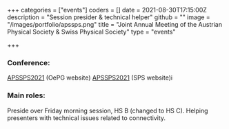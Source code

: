 +++
categories = ["events"]
coders = []
date = 2021-08-30T17:15:00Z
description = "Session presider & technical helper"
github = ""
image = "/images/portfolio/apssps.png"
title = "Joint Annual Meeting of the Austrian Physical Society & Swiss Physical Society"
type = "events"

+++
### Conference:
[APSSPS2021](https://www.oepg.at/index.php?item=824) (OePG website)
[APSSPS2021](https://www.sps.ch/events/gemeinsame-jahrestagung-2021) (SPS website)i

### Main roles:
Preside over Friday morning session, HS B (changed to HS C).
Helping presenters with technical issues related to connectivity.
